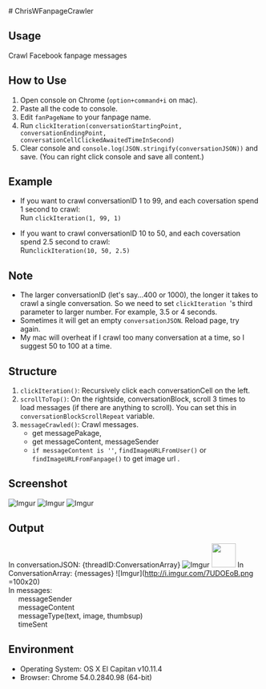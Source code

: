 <snippet>
  <content>
# ChrisWFanpageCrawler

## Usage
Crawl Facebook fanpage messages

## How to Use
1. Open console on Chrome (`option+command+i` on mac).
2. Paste all the code to console.
3. Edit `fanPageName` to your fanpage name.
4. Run `clickIteration(conversationStartingPoint, conversationEndingPoint, conversationCellClickedAwaitedTimeInSecond)`
5. Clear console and `console.log(JSON.stringify(conversationJSON))` and save. (You can right click console and save all content.)

## Example

* If you want to crawl conversationID 1 to 99, and each coversation spend 1 second to crawl:<br>
Run `clickIteration(1, 99, 1)`

* If you want to crawl conversationID 10 to 50, and each coversation spend 2.5 second to crawl:<br>
Run`clickIteration(10, 50, 2.5)`

## Note
* The larger conversationID (let's say...400 or 1000), the longer it takes to crawl a single conversation. So we need to set `clickIteration `'s third parameter to larger number. For example, 3.5 or 4 seconds.
*  Sometimes it will get an empty `conversationJSON`. Reload page, try again.
*  My mac will overheat if I crawl too many conversation at a time, so I suggest 50 to 100 at a time.

## Structure
1. `clickIteration()`: Recursively click each conversationCell on the left.
2. `scrollToTop()`: On the rightside, conversationBlock, scroll 3 times to load messages (if there are anything to scroll). You can set this in `conversationBlockScrollRepeat` variable.
3. `messageCrawled()`: Crawl messages.
	* get messagePakage, 
	* get messageContent, messageSender
	* `if messageContent is ''`, `findImageURLFromUser()` or `findImageURLFromFanpage()` to get image url .

## Screenshot

![Imgur](http://i.imgur.com/zhYOYwT.png)
![Imgur](http://i.imgur.com/Ry1lMlj.png)
![Imgur](http://i.imgur.com/SwhrNps.png)

## Output

In conversationJSON: 
	{threadID:ConversationArray}
![Imgur](http://i.imgur.com/XV9kI3I.png )
<img src="http://i.imgur.com/XV9kI3I.png" width="48">
In ConversationArray: 
	{messages}
![Imgur](http://i.imgur.com/7UDOEoB.png =100x20)
<br>
In messages:<br>
&nbsp;&nbsp;&nbsp;&nbsp;&nbsp;messageSender<br>
&nbsp;&nbsp;&nbsp;&nbsp;&nbsp;messageContent<br>
&nbsp;&nbsp;&nbsp;&nbsp;&nbsp;messageType(text, image, thumbsup)<br>
&nbsp;&nbsp;&nbsp;&nbsp;&nbsp;timeSent


## Environment
* Operating System: OS X El Capitan v10.11.4
* Browser: Chrome 54.0.2840.98 (64-bit)


